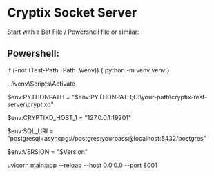 # Cryptix Socket Server

Start with a Bat File / Powershell file or similar:

## Powershell:


if (-not (Test-Path -Path .\venv)) {
    python -m venv venv
}


. .\venv\Scripts\Activate


$env:PYTHONPATH = "$env:PYTHONPATH;C:\your-path\cryptix-rest-server\cryptixd"

$env:CRYPTIXD_HOST_1 = "127.0.0.1:19201"

$env:SQL_URI = "postgresql+asyncpg://postgres:yourpass@localhost:5432/postgres"

$env:VERSION = "$Version"


uvicorn main:app --reload --host 0.0.0.0 --port 8001



